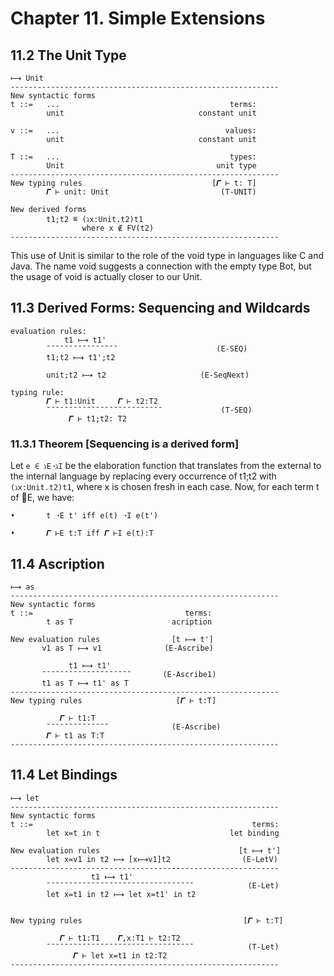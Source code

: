 # Chapter 11. Simple Extensions

## 11.2 The Unit Type

```lambda
⟼ Unit
------------------------------------------------------------
New syntactic forms                      
t ::=   ...                                      terms:
        unit                              constant unit

v ::=   ...                                     values:
        unit                              constant unit

T ::=   ...                                      types:
        Unit                                  unit type
------------------------------------------------------------
New typing rules                             [𝜞 ⊢ t: T]
        𝜞 ⊢ unit: Unit                         (T-UNIT)

New derived forms
        t1;t2 ≝ (ℷx:Unit.t2)t1
                where x ∉ FV(t2)
------------------------------------------------------------
```

This use of Unit is similar to the role of the void type in languages like C and Java. The name void suggests a connection with the empty type Bot, but the usage of void is actually closer to our Unit.

## 11.3 Derived Forms: Sequencing and Wildcards
```lambda
evaluation rules:
            t1 ⟼ t1'
        ¯¯¯¯¯¯¯¯¯¯¯¯¯¯¯¯                      (E-SEQ)
        t1;t2 ⟼ t1';t2

        unit;t2 ⟼ t2                     (E-SeqNext)

typing rule:
        𝜞 ⊢ t1:Unit     𝜞 ⊢ t2:T2
        ¯¯¯¯¯¯¯¯¯¯¯¯¯¯¯¯¯¯¯¯¯¯¯¯¯¯             (T-SEQ)
             𝜞 ⊢ t1;t2: T2
```

### 11.3.1 Theorem [Sequencing is a derived form]

Let ```e ∈ ℷE➝ℷI``` be the elaboration function that translates from the external to the internal language by replacing every occurrence of t1;t2 with ```(ℷx:Unit.t2)t1```, where x is chosen fresh in each case. Now, for each term t of E, we have:
```
•       t ➝E t' iff e(t) ➝I e(t')

•       𝜞 ⊢E t:T iff 𝜞 ⊢I e(t):T
```

## 11.4 Ascription

```lambda
⟼ as
------------------------------------------------------------
New syntactic forms
t ::=                                  terms:
        t as T                      acription

New evaluation rules                [t ⟼ t']
       v1 as T ⟼ v1              (E-Ascribe)
        
             t1 ⟼ t1'
       ¯¯¯¯¯¯¯¯¯¯¯¯¯¯¯¯¯¯¯¯       (E-Ascribe1)
       t1 as T ⟼ t1' as T
------------------------------------------------------------
New typing rules                     [𝜞 ⊢ t:T]

           𝜞 ⊢ t1:T
        ¯¯¯¯¯¯¯¯¯¯¯¯¯¯              (E-Ascribe)
        𝜞 ⊢ t1 as T:T
------------------------------------------------------------       
```

## 11.4 Let Bindings

```lambda
⟼ let
------------------------------------------------------------
New syntactic forms
t ::=                                                 terms:
        let x=t in t                             let binding

New evaluation rules                               [t ⟼ t']
        let x=v1 in t2 ⟼ [x⟼v1]t2                (E-LetV)
------------------------------------------------------------
                  t1 ⟼ t1'
        ¯¯¯¯¯¯¯¯¯¯¯¯¯¯¯¯¯¯¯¯¯¯¯¯¯¯¯¯¯¯¯¯¯            (E-Let)
        let x=t1 in t2 ⟼ let x=t1' in t2


New typing rules                                    [𝜞 ⊢ t:T]

           𝜞 ⊢ t1:T1    𝜞,x:T1 ⊢ t2:T2  
        ¯¯¯¯¯¯¯¯¯¯¯¯¯¯¯¯¯¯¯¯¯¯¯¯¯¯¯¯¯¯¯¯¯            (T-Let)
              𝜞 ⊢ let x=t1 in t2:T2
------------------------------------------------------------       
```
